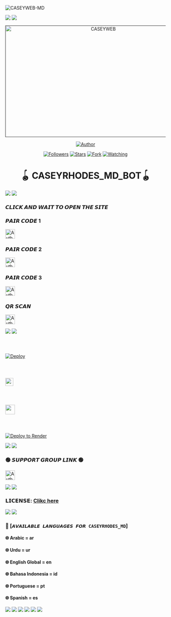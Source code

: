   
![CASEYWEB-MD](https://readme-typing-svg.demolab.com?font=Garamond&size=20&pause=998&color=skyblue&background=white&right=true&random=true&width=465&lines=HELLO+EVERYONE👋🏻;WELCOME+TO+CASEYRHODES+MD+💙)
  
<a><img src='https://i.imgur.com/LyHic3i.gif'/></a>
<a><img src='https://i.imgur.com/LyHic3i.gif'/></a>

 
 <p align="center">  
  <a href="">
    <img alt="CASEYWEB" width="600" height="350" src="https://i.imgur.com/iI086tX.jpeg">
  </a>
</p>



<p align="center">
<a href="https://github.com/CASEYWEB-GDS/CASEYWEB-MD"><img title="Author" src="https://img.shields.io/badge/CASEYRHODES🦄 𝑴𝑫 𝑩𝑶𝑻-black?style=for-the-badge&logo=github"></a>
<p/>

<p align="center">
<a href="https://github.com/PRINCE-GDS?tab=followers"><img title="Followers" src="https://img.shields.io/github/followers/PRINCE-GDS?label=Followers&style=social"></a>
<a href="https://github.com/PRINCE-GDS/CASEYWEB-MD/stargazers/"><img title="Stars" src="https://img.shields.io/github/stars/PRINCE-GDS/PRINCE-MD-BOT?&style=social"></a>
<a href="https://github.com/PRINCE-GDS/CASEYWEB-MD/network/members"><img title="Fork" src="https://img.shields.io/github/forks/PRINCE-GDS/PRINXE-MD?style=social"></a>
<a href="https://github.com/PRINCE-GDS/CASEYWEB/watchers"><img title="Watching" src="https://img.shields.io/github/watchers/PRINCE-GDS/PRINXE-MD?label=Watching&style=social"></a>
</p>


 <h1 align="center">🪀 CASEYRHODES_MD_BOT🪀</h1>

<a><img src='https://i.imgur.com/LyHic3i.gif'/></a>
<a><img src='https://i.imgur.com/LyHic3i.gif'/></a>

### 𝘾𝙇𝙄𝘾𝙆 𝘼𝙉𝘿 𝙒𝘼𝙄𝙏 𝙏𝙊 𝙊𝙋𝙀𝙉 𝙏𝙃𝙀 𝙎𝙄𝙏𝙀

### 𝙋𝘼𝙄𝙍 𝘾𝙊𝘿𝙀 1
<p align="left">
<a href="https://prince-pairing-code.onrender.com"><img height= "30" title="Author" src="https://img.shields.io/badge/SESSION ID-pink?style=for-the-badge&logo=render"></a>
<p/>

### 𝙋𝘼𝙄𝙍 𝘾𝙊𝘿𝙀 2
<p align="left">
<a href="https://gds-md-pair.onrender.com/pair"><img height= "30" title="Author" src="https://img.shields.io/badge/SESSION ID-green?style=for-the-badge&logo=render"></a>
<p/>


### 𝙋𝘼𝙄𝙍 𝘾𝙊𝘿𝙀 3
<p align="left">
<a href="https://princebotzsession.onrender.com"><img height= "30" title="Author" src="https://img.shields.io/badge/SESSION ID-skyblue?style=for-the-badge&logo=render"></a>
<p/>
  

### 𝙌𝙍 𝙎𝘾𝘼𝙉
<p align="left">
<a href="https://princebotqr.onrender.com/"><img height= "30" title="Author" src="https://img.shields.io/badge/SESSION ID-red?style=for-the-badge&logo=render"></a>
<p/>

<a><img src='https://i.imgur.com/LyHic3i.gif'/></a>
<a><img src='https://i.imgur.com/LyHic3i.gif'/></a>
### <br>
[![Deploy](https://www.herokucdn.com/deploy/button.svg)](https://heroku.com/deploy?template=https://github.com/PRINCE-GDS/PRINXE-MD) 
 
 
 ### <br>
<p align="left"><a href="https://repl.it/github/PRINCE-GDS/PRINXE-MD"> <img src="https://img.shields.io/badge/Deploy%20To%20Replit-gray?style=for-the-badge&logo=replit" height="25"/></a></p>


   ### <br>
  <p align="left"><a href="https://app.koyeb.com/apps/deploy?type=git&repository=github.com%2FPRINCE-GDS%2FPRINXE-MD&branch=main&nameprincegds&builder=dockerfile&env[DATABASE_URL]=&env[SESSION_ID]=your+sessionid+here&env[MODE]=public&env=[autoRead]=false&env[statusview]=false&env[REMOVEBG_KEY]=your+rmbg+key&env[antidelete]=false"> <img src="https://www.koyeb.com/static/images/deploy/button.svg" height="30"/></a></p>

 ### <br>
[![Deploy to Render](https://render.com/images/deploy-to-render-button.svg)](https://dashboard.render.com/blueprint/new?repo=https%3A%2F%2Fgithub.com%2FPRINCE-GDS%2FPRINXE-MD) 

<a><img src='https://i.imgur.com/LyHic3i.gif'/></a>
<a><img src='https://i.imgur.com/LyHic3i.gif'/></a>

### 🟢 𝙎𝙐𝙋𝙋𝙊𝙍𝙏 𝙂𝙍𝙊𝙐𝙋 𝙇𝙄𝙉𝙆 🟢
   <p align="left">
      <a href="https://chat.whatsapp.com/D9hokK6OHS5C3eLEwPKjsJ"><img height= "30" length= "10" title="Author" src="https://img.shields.io/badge/Support Group-25D366?style=for-the-badge&logo=whatsApp&logoColor=white"></a>
     <p/>
       
<a><img src='https://i.imgur.com/LyHic3i.gif'/></a>
<a><img src='https://i.imgur.com/LyHic3i.gif'/></a>
### 𝗟𝗜𝗖𝗘𝗡𝗦𝗘: [Clikc here](https://github.com/PRINCE-GDS/PRINXE-MD/blob/main/LICENSE)
 <a><img src='https://i.imgur.com/LyHic3i.gif'/></a>
  <a><img src='https://i.imgur.com/LyHic3i.gif'/></a>
### 💠 [`𝘼𝙑𝘼𝙄𝙇𝘼𝘽𝙇𝙀 𝙇𝘼𝙉𝙂𝙐𝘼𝙂𝙀𝙎 𝙁𝙊𝙍 CASEYRHODES_MD`]
#### 🌐 Arabic = ar 
#### 🌐 Urdu = ur
#### 🌐 English Global = en
#### 🌐 Bahasa Indonesia = id
#### 🌐 Portuguese = pt
#### 🌐 Spanish = es
<a><img src='https://i.imgur.com/LyHic3i.gif'/></a>
<a><img src='https://i.imgur.com/LyHic3i.gif'/></a>
<a><img src='https://i.imgur.com/LyHic3i.gif'/></a>
<a><img src='https://i.imgur.com/LyHic3i.gif'/></a>
<a><img src='https://i.imgur.com/LyHic3i.gif'/></a>
<a><img src='https://i.imgur.com/LyHic3i.gif'/></a>











